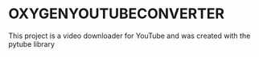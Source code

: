 # OXYGENYOUTUBECONVERTER
This project is a video downloader for YouTube and was created with the pytube library
